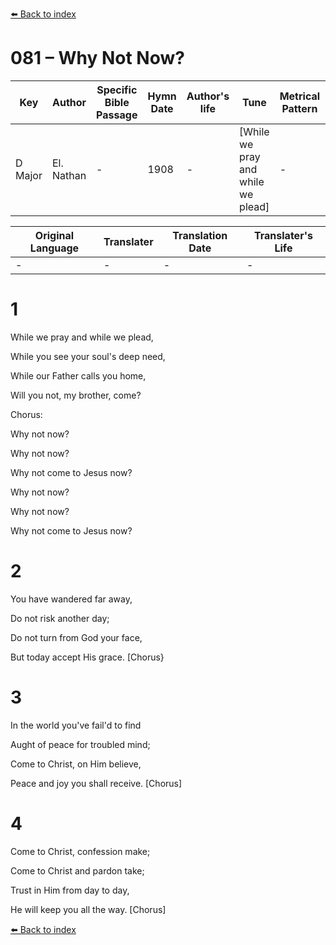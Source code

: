 [⬅️ Back to index](../README.md)

# 081 – Why Not Now?

Key | Author   | Specific Bible Passage     |Hymn Date |Author's life |Tune |Metrical Pattern   |Composer/Source
-- | --------- | ---------------------------|----------|--------------|-----|-------------------|-------------  
D Major |El. Nathan |- |1908 |- |[While we pray and while we plead] |- |C. C. Case

Original Language | Translater | Translation Date   | Translater's Life  
----------------- | --------- | --------------------|-------------     
\- |- |- |-




# 1

While we pray and while we plead,

While you see your soul's deep need,

While our Father calls you home,

Will you not, my brother, come?



Chorus:

Why not now?

Why not now?

Why not come to Jesus now?

Why not now?

Why not now?

Why not come to Jesus now?



# 2

You have wandered far away,

Do not risk another day;

Do not turn from God your face,

But today accept His grace.  [Chorus}



# 3

In the world you've fail'd to find

Aught of peace for troubled mind;

Come to Christ, on Him believe,

Peace and joy you shall receive.  [Chorus]



# 4

Come to Christ, confession make;

Come to Christ and pardon take;

Trust in Him from day to day,

He will keep you all the way.  [Chorus]





[⬅️ Back to index](../README.md)
